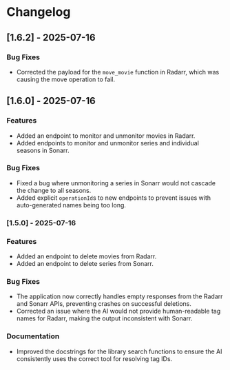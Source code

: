 # Changelog

## [1.6.2] - 2025-07-16

### Bug Fixes
- Corrected the payload for the `move_movie` function in Radarr, which was causing the move operation to fail.

## [1.6.0] - 2025-07-16

### Features
- Added an endpoint to monitor and unmonitor movies in Radarr.
- Added endpoints to monitor and unmonitor series and individual seasons in Sonarr.

### Bug Fixes
- Fixed a bug where unmonitoring a series in Sonarr would not cascade the change to all seasons.
- Added explicit `operationId`s to new endpoints to prevent issues with auto-generated names being too long.

### [1.5.0] - 2025-07-16

### Features
- Added an endpoint to delete movies from Radarr.
- Added an endpoint to delete series from Sonarr.

### Bug Fixes
- The application now correctly handles empty responses from the Radarr and Sonarr APIs, preventing crashes on successful deletions.
- Corrected an issue where the AI would not provide human-readable tag names for Radarr, making the output inconsistent with Sonarr.

### Documentation
- Improved the docstrings for the library search functions to ensure the AI consistently uses the correct tool for resolving tag IDs.